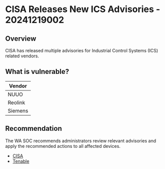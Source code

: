 # CISA Releases New ICS Advisories - 20241219002

## Overview

CISA has released multiple advisories for Industrial Control Systems (ICS) related vendors.

## What is vulnerable?

| Vendor  |
| ------- |
| NUUO |
| Reolink |
|Siemens|

## Recommendation

The WA SOC recommends administrators review relevant advisories and apply the recommended actions to all affected devices.

- [CISA](https://www.cisa.gov/news-events/alerts/2024/12/18/cisa-adds-four-known-exploited-vulnerabilities-catalog)
- [Tenable](https://www.tenable.com/security/research/tra-2024-49)